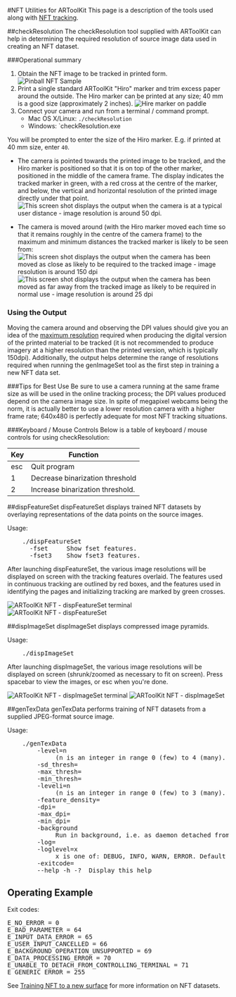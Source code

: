 #NFT Utilities for ARToolKit
This page is a description of the tools used along with [NFT tracking][marker_nft_training].

##checkResolution
The checkResolution tool supplied with ARToolKit can help in determining the required resolution of source image data used in creating an NFT dataset.

###Operational summary

1.  Obtain the NFT image to be tracked in printed form. ![Pinball NFT Sample][Pinball_NFT_sample_printed_with_hand]
2.  Print a single standard ARToolKit "Hiro" marker and trim excess paper around the outside. The Hiro marker can be printed at any size; 40 mm is a good size (approximately 2 inches). ![Hire marker on paddle][Hiro_marker_on_paddle_40mm]
3.  Connect your camera and run from a terminal / command prompt.
    -   Mac OS X/Linux: `./checkResolution`
    -   Windows: `checkResolution.exe

You will be prompted to enter the size of the Hiro marker. E.g. if printed at 40 mm size, enter `40`.

-   The camera is pointed towards the printed image to be tracked, and the Hiro marker is positioned so that it is on top of the other marker, positioned in the middle of the camera frame. The display indicates the tracked marker in green, with a red cross at the centre of the marker, and below, the vertical and horizontal resolution of the printed image directly under that point.
![This screen shot displays the output when the camera is at a typical user distance - image resolution is around 50 dpi.][CheckResolution_pinball_marker_mid-distance]

-   The camera is moved around (with the Hiro marker moved each time so that it remains roughly in the centre of the camera frame) to the maximum and minimum distances the tracked marker is likely to be seen from:
![This screen shot displays the output when the camera has been moved as close as likely to be required to the tracked image - image resolution is around 150 dpi][CheckResolution_pinball_marker_close-distance]
![This screen shot displays the output when the camera has been moved as far away from the tracked image as likely to be required in normal use - image resolution is around 25 dpi][CheckResolution_pinball_marker_far-distance]

### Using the Output
Moving the camera around and observing the DPI values should give you an idea of the [maximum resolution][marker_nft_training] required when producing the digital version of the printed material to be tracked (it is not recommended to produce imagery at a higher resolution than the printed version, which is typically 150dpi). Additionally, the output helps determine the range of resolutions required when running the genImageSet tool as the first step in training a new NFT data set.

###Tips for Best Use
Be sure to use a camera running at the same frame size as will be used in the online tracking process; the DPI values produced depend on the camera image size. In spite of megapixel webcams being the norm, it is actually better to use a lower resolution camera with a higher frame rate; 640x480 is perfectly adequate for most NFT tracking situations.

###Keyboard / Mouse Controls
Below is a table of keyboard / mouse controls for using checkResolution:

| Key | Function                         |
|-----|----------------------------------|
| esc | Quit program                     |
| 1   | Decrease binarization threshold  |
| 2   | Increase binarization threshold. |

##dispFeatureSet
dispFeatureSet displays trained NFT datasets by overlaying representations of the data points on the source images.

Usage:

<pre>
    ./dispFeatureSet <filename>
      -fset     Show fset features.
      -fset3    Show fset3 features.
</pre>

After launching dispFeatureSet, the various image resolutions will be displayed on screen with the tracking features overlaid. The features used in continuous tracking are outlined by red boxes, and the features used in identifying the pages and initializing tracking are marked by green crosses.

![ARToolKit NFT - dispFeatureSet terminal][ARToolKit_NFT_-_dispFeatureSet_terminal]
![ARToolKit NFT - dispFeatureSet][ARToolKit_NFT_-_dispFeatureSet]

##dispImageSet
dispImageSet displays compressed image pyramids.

Usage:
<pre>
    ./dispImageSet <filename>
</pre>

After launching dispImageSet, the various image resolutions will be displayed on screen (shrunk/zoomed as necessary to fit on screen). Press spacebar to view the images, or esc when you're done.

![ARToolKit NFT - dispImageSet terminal][ARToolKit_NFT_-_dispImageSet_terminal]
![ARToolKit NFT - dispImageSet][ARToolKit_NFT_-_dispImageSet]

##genTexData
genTexData performs training of NFT datasets from a supplied JPEG-format source image.

Usage:
<pre>
    ./genTexData <filename>
        -level=n
             (n is an integer in range 0 (few) to 4 (many). Default 2.'
        -sd_thresh=<sd_thresh>
        -max_thresh=<max_thresh>
        -min_thresh=<min_thresh>
        -leveli=n
             (n is an integer in range 0 (few) to 3 (many). Default 1.'
        -feature_density=<feature_density>
        -dpi=<dpi>
        -max_dpi=<max_dpi>
        -min_dpi=<min_dpi>
        -background
             Run in background, i.e. as daemon detached from controlling terminal. (Mac OS X and Linux only.)
        -log=<path>
        -loglevel=x
             x is one of: DEBUG, INFO, WARN, ERROR. Default is INFO.
        -exitcode=<path>
        --help -h -?  Display this help
</pre>

## Operating Example
Exit codes:
<pre>
E_NO_ERROR = 0
E_BAD_PARAMETER = 64
E_INPUT_DATA_ERROR = 65
E_USER_INPUT_CANCELLED = 66
E_BACKGROUND_OPERATION_UNSUPPORTED = 69
E_DATA_PROCESSING_ERROR = 70
E_UNABLE_TO_DETACH_FROM_CONTROLLING_TERMINAL = 71
E_GENERIC_ERROR = 255
</pre>

See [Training NFT to a new surface][marker_nft_training] for more information on NFT datasets.

[marker_nft_training]: 3_Marker_Training:marker_nft_training
[Pinball_NFT_sample_printed_with_hand]: :pinball_nft_sample_printed_with_hand.jpg
[Hiro_marker_on_paddle_40mm]: :hiro_marker_on_paddle_40mm.jpg
[CheckResolution_pinball_marker_mid-distance]: :checkresolution_pinball_marker_mid-distance.png
[CheckResolution_pinball_marker_close-distance]: :checkresolution_pinball_marker_close-distance.png
[CheckResolution_pinball_marker_far-distance]: :checkresolution_pinball_marker_far-distance.png
[ARToolKit_NFT_-_dispFeatureSet_terminal]: :artoolkit_nft_-_dispfeatureset_terminal.png
[ARToolKit_NFT_-_dispFeatureSet]: :artoolkit_nft_-_dispfeatureset.png

[ARToolKit_NFT_-_dispImageSet_terminal]: :artoolkit_nft_-_dispimageset_terminal.png
[ARToolKit_NFT_-_dispImageSet]: :artoolkit_nft_-_dispimageset.png
